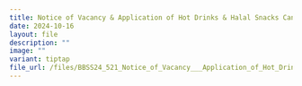 ```yaml
---
title: Notice of Vacancy & Application of Hot Drinks & Halal Snacks Canteen Stall
date: 2024-10-16
layout: file
description: ""
image: ""
variant: tiptap
file_url: /files/BBSS24_521_Notice_of_Vacancy___Application_of_Hot_Drinks___Snacks__Halal__Canteen_Stall.pdf
---
```

